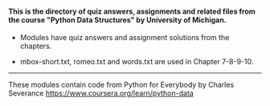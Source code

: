 #### This is the directory of quiz answers, assignments and related files from the course "Python Data Structures" by University of Michigan. ####



* Modules have quiz answers and assignment solutions from the chapters.

* mbox-short.txt, romeo.txt and words.txt are used in Chapter 7-8-9-10.

------------------------------------------------------------

These modules contain code from
Python for Everybody by Charles Severance
https://www.coursera.org/learn/python-data





